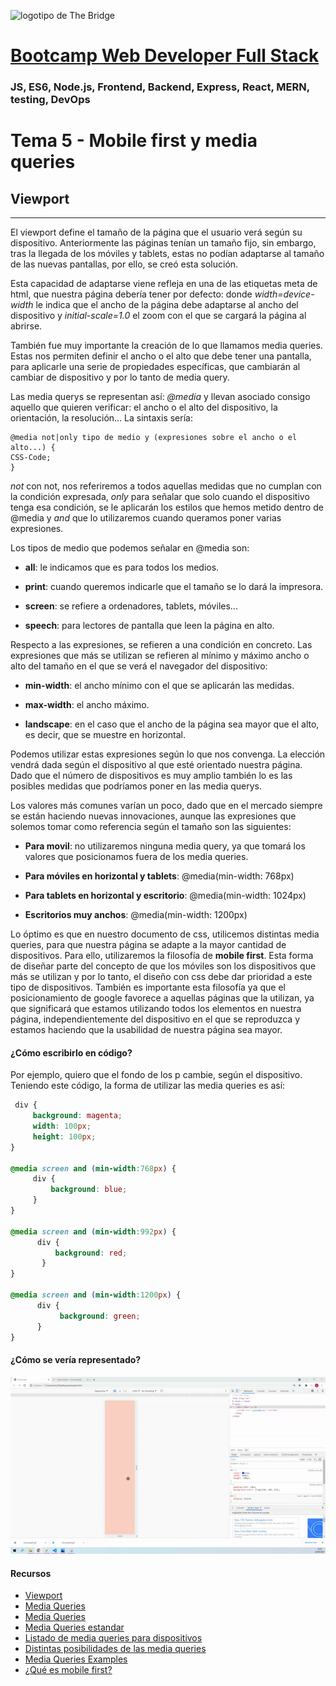 ![logotipo de The Bridge](https://user-images.githubusercontent.com/27650532/77754601-e8365180-702b-11ea-8bed-5bc14a43f869.png "logotipo de The Bridge")

# [Bootcamp Web Developer Full Stack](https://www.thebridge.tech/bootcamps/bootcamp-fullstack-developer/)

### JS, ES6, Node.js, Frontend, Backend, Express, React, MERN, testing, DevOps

# **Tema 5** -  Mobile first y media queries

## Viewport
***
El viewport define el tamaño de la página que el usuario verá según su dispositivo. Anteriormente las páginas tenían un tamaño fijo, sin embargo, tras la llegada de los móviles y tablets, estas no podían adaptarse al tamaño de las nuevas pantallas, por ello, se creó esta solución. 

Esta capacidad de adaptarse viene refleja en una de las etiquetas meta de html, que nuestra página debería tener por defecto: *<meta name="viewport" content="width=device-width, initial-scale=1.0">* donde *width=device-width* le indica que el ancho de la página debe adaptarse al ancho del dispositivo y *initial-scale=1.0* el zoom con el que se cargará la página al abrirse. 

También fue muy importante la creación de lo que llamamos media queries. Estas nos permiten definir el ancho o el alto que debe tener una pantalla, para aplicarle una serie de propiedades específicas, que cambiarán al cambiar de dispositivo y por lo tanto de media query. 

Las media querys se representan así: *@media* y llevan asociado consigo aquello que quieren verificar: el ancho o el alto del dispositivo, la orientación, la resolución... La sintaxis sería: 

    @media not|only tipo de medio y (expresiones sobre el ancho o el alto...) {
    CSS-Code;
    }

 *not* con not, nos referiremos a todos aquellas medidas que no cumplan con la condición expresada, *only* para señalar que solo cuando el dispositivo tenga esa condición, se le aplicarán los estilos que hemos metido dentro de @media y *and* que lo utilizaremos cuando queramos poner varias expresiones. 

Los tipos de medio que podemos señalar en @media son: 

- **all**: le indicamos que es para todos los medios. 

- **print**: cuando queremos indicarle que el tamaño se lo dará la impresora.

- **screen**: se refiere a ordenadores, tablets, móviles...

- **speech**: para lectores de pantalla que leen la página en alto. 

Respecto a las expresiones, se refieren a una condición en concreto. Las expresiones que más se utilizan se refieren al mínimo y máximo ancho o alto del tamaño en el que se verá el navegador del dispositivo:

- **min-width**: el ancho mínimo con el que se aplicarán las medidas. 

- **max-width**: el ancho máximo.

- **landscape**: en el caso que el ancho de la página sea mayor que el alto, es decir, que se muestre en horizontal. 

Podemos utilizar estas expresiones según lo que nos convenga. La elección vendrá dada según el dispositivo al que esté orientado nuestra página. Dado que el número de dispositivos es muy amplio también lo es las posibles medidas que podríamos poner en las media querys. 

Los valores más comunes varían un poco, dado que en el mercado siempre se están haciendo nuevas innovaciones, aunque las expresiones que solemos tomar como referencia según el tamaño son las siguientes: 

- **Para movil**: no utilizaremos ninguna media query, ya que tomará los valores que posicionamos fuera de los media queries. 

- **Para móviles en horizontal y tablets**: @media(min-width: 768px)

- **Para tablets en horizontal y escritorio**: @media(min-width: 1024px)

- **Escritorios muy anchos**: @media(min-width: 1200px)

Lo óptimo es que en nuestro documento de css, utilicemos distintas media queries, para que nuestra página se adapte a la mayor cantidad de dispositivos. Para ello, utilizaremos la filosofía de **mobile first**. Esta forma de diseñar parte del concepto de que los móviles son los dispositivos que más se utilizan y por lo tanto, el diseño con css debe dar prioridad a este tipo de dispositivos. También es importante esta filosofía ya que el posicionamiento de google favorece a aquellas páginas que la utilizan, ya que significará que estamos utilizando todos los elementos en nuestra página, independientemente del dispositivo en el que se reproduzca y estamos haciendo que la usabilidad de nuestra página sea mayor. 

#### ¿Cómo escribirlo en código?

Por ejemplo, quiero que el fondo de los p cambie, según el dispositivo. Teniendo este código, la forma de utilizar las media queries es así:
```css
 div {
     background: magenta;
     width: 100px;
     height: 100px;
}

@media screen and (min-width:768px) {
     div {
    	 background: blue;
     }
}

@media screen and (min-width:992px) {
      div {
          background: red;
       }
}

@media screen and (min-width:1200px) {
      div {
           background: green;
      }
}
```
#### ¿Cómo se vería representado?
![img](../../../assets/rampup/bloque02/clase5-ejemplo1.gif)

#### Recursos

- [Viewport](https://www.w3schools.com/css/css_rwd_viewport.asp)
- [Media Queries](https://www.w3schools.com/css/css_rwd_mediaqueries.asp)
- [Media Queries](https://www.w3schools.com/css/css3_mediaqueries.asp)
- [Media Queries estandar](https://css-tricks.com/snippets/css/media-queries-for-standard-devices/)
- [Listado de media queries para dispositivos](https://www.bufa.es/css3-listado-media-queries/)
- [Distintas posibilidades de las media queries](https://developer.mozilla.org/es/docs/Web/CSS/Media_Queries/Using_media_queries)
- [Media Queries Examples](https://www.w3schools.com/css/css3_mediaqueries_ex.asp)
- [¿Qué es mobile first?](https://www.qualitydevs.com/2019/02/07/que-es-mobile-first-y-por-que-es-importante/)


